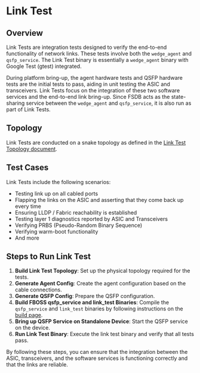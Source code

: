 # Link Test

## Overview

Link Tests are integration tests designed to verify the end-to-end functionality of network links. These tests involve both the `wedge_agent` and `qsfp_service`. The Link Test binary is essentially a `wedge_agent` binary with Google Test (gtest) integrated.


During platform bring-up, the agent hardware tests and QSFP hardware tests are the initial tests to pass, aiding in unit testing the ASIC and transceivers. Link Tests focus on the integration of these two software services and the end-to-end link bring-up. Since FSDB acts as the state-sharing service between the `wedge_agent` and `qsfp_service`, it is also run as part of Link Tests.

## Topology

Link Tests are conducted on a snake topology as defined in the [Link Test Topology document](/docs/testing/qsfp_and_link_test_topology/).

## Test Cases

Link Tests include the following scenarios:

- Testing link up on all cabled ports
- Flapping the links on the ASIC and asserting that they come back up every time
- Ensuring LLDP / Fabric reachability is established
- Testing layer 1 diagnostics reported by ASIC and Transceivers
- Verifying PRBS (Pseudo-Random Binary Sequence)
- Verifying warm-boot functionality
- And more

## Steps to Run Link Test

1. **Build Link Test Topology**: Set up the physical topology required for the tests.
2. **Generate Agent Config**: Create the agent configuration based on the cable connections.
3. **Generate QSFP Config**: Prepare the QSFP configuration.
4. **Build FBOSS qsfp_service and link_test Binaries**: Compile the `qsfp_service` and `link_test` binaries by following instructions on the [build page](/docs/build/building_fboss_on_docker_containers/).
5. **Bring up QSFP Service on Standalone Device**: Start the QSFP service on the device.
6. **Run Link Test Binary**: Execute the link test binary and verify that all tests pass.

By following these steps, you can ensure that the integration between the ASIC, transceivers, and the software services is functioning correctly and that the links are reliable.
